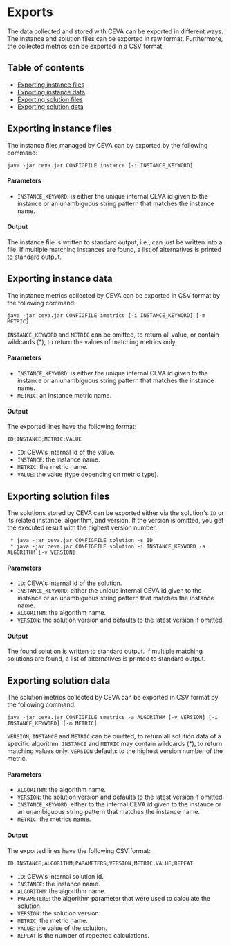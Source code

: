 # Exports
The data collected and stored with CEVA can be exported in different ways. The instance and solution files can be exported in raw format. Furthermore, the collected metrics can be exported in a CSV format. 

## Table of contents
  * [Exporting instance files](#exporting-instance-files)
  * [Exporting instance data](#exporting-instance-data)
  * [Exporting solution files](#exporting-solution-files)
  * [Exporting solution data](#exporting-solution-data)

## Exporting instance files
The instance files managed by CEVA can by exported by the following command: 
```
java -jar ceva.jar CONFIGFILE instance [-i INSTANCE_KEYWORD]
```

#### Parameters
 * `INSTANCE_KEYWORD`: is either the unique internal CEVA id given to the instance or an unambiguous string pattern that matches the instance name. 

#### Output
The instance file is written to standard output, i.e., can just be written into a file. If multiple matching instances are found, a list of alternatives is printed to standard output.

## Exporting instance data
The instance metrics collected by CEVA can be exported in CSV format by the following command:
```
java -jar ceva.jar CONFIGFILE imetrics [-i INSTANCE_KEYWORD] [-m METRIC]
```

`INSTANCE_KEYWORD` and `METRIC` can be omitted, to return all value, or contain wildcards (*), to return the values of matching metrics only.

#### Parameters
 * `INSTANCE_KEYWORD`: is either the unique internal CEVA id given to the instance or an unambiguous string pattern that matches the instance name. 
 * `METRIC`: an instance metric name.

#### Output
The exported lines have the following format:
```
ID;INSTANCE;METRIC;VALUE
```
 * `ID`: CEVA's internal id of the value.
 * `INSTANCE`: the instance name.
 * `METRIC`: the metric name.
 * `VALUE`: the value (type depending on metric type).

## Exporting solution files

The solutions stored by CEVA can be exported either via the solution's `ID` or its related instance, algorithm, and version. If the version is omitted, you get the executed result with the highest version number.
```
 * java -jar ceva.jar CONFIGFILE solution -s ID
 * java -jar ceva.jar CONFIGFILE solution -i INSTANCE_KEYWORD -a ALGORITHM [-v VERSION]
```
 
 #### Parameters
 * `ID`: CEVA's internal id of the solution.
 * `INSTANCE_KEYWORD`: either the unique internal CEVA id given to the instance or an unambiguous string pattern that matches the instance name. 
 *  `ALGORITHM`: the algorithm name.
 *  `VERSION`: the solution version and defaults to the latest version if omitted.

#### Output
The found solution is written to standard output. If multiple matching solutions are found, a list of alternatives is printed to standard output.

## Exporting solution data
The solution metrics collected by CEVA can be exported in CSV format by the following command.
```
java -jar ceva.jar CONFIGFILE smetrics -a ALGORITHM [-v VERSION] [-i INSTANCE_KEYWORD] [-m METRIC]
```
`VERSION`, `INSTANCE` and `METRIC` can be omitted, to return all solution data of a specific algorithm. `INSTANCE` and `METRIC` may contain wildcards (*), to return matching values only. `VERSION` defaults to the highest version number of the metric.

#### Parameters
 * `ALGORITHM`: the algorithm name.
 * `VERSION`: the solution version and defaults to the latest version if omitted.
 * `INSTANCE_KEYWORD`: either to the internal CEVA id given to the instance or an unambiguous string pattern that matches the instance name. 
 * `METRIC`: the metrics name.

#### Output
The exported lines have the following CSV format:
```
ID;INSTANCE;ALGORITHM;PARAMETERS;VERSION;METRIC;VALUE;REPEAT
```

 * `ID`: CEVA's internal solution id.
 * `INSTANCE`: the instance name.
 * `ALGORITHM`: the algorithm name.
 * `PARAMETERS`: the algorithm parameter that were used to calculate the solution.
 * `VERSION`: the solution version.
 * `METRIC`: the metric name.
 * `VALUE`: the value of the solution.
 * `REPEAT` is the number of repeated calculations.
